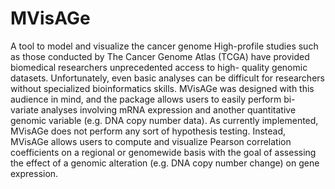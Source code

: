 # MVisAGe
A tool to model and visualize the cancer genome
High-profile studies such as those conducted by The Cancer Genome Atlas
(TCGA) have provided biomedical researchers unprecedented access to high-
quality genomic datasets. Unfortunately, even basic analyses can be difficult for
researchers without specialized bioinformatics skills. MVisAGe was designed
with this audience in mind, and the package allows users to easily perform bi-
variate analyses involving mRNA expression and another quantitative genomic
variable (e.g. DNA copy number data). As currently implemented, MVisAGe
does not perform any sort of hypothesis testing. Instead, MVisAGe allows
users to compute and visualize Pearson correlation coefficients on a regional or
genomewide basis with the goal of assessing the effect of a genomic alteration
(e.g. DNA copy number change) on gene expression.
